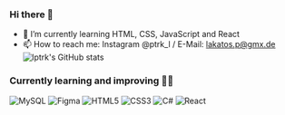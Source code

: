 ### Hi there 👋
- 🌱 I’m currently learning HTML, CSS, JavaScript and React
- 📫 How to reach me: Instagram @ptrk_l / E-Mail: lakatos.p@gmx.de
          ![lptrk's GitHub stats](https://github-readme-stats.vercel.app/api?username=lptrk&theme=dark&show_icons=true)
          
### Currently learning and improving 👨‍🔬
          
![MySQL](https://img.shields.io/badge/mysql-%2300f.svg?style=for-the-badge&logo=mysql&logoColor=white)   ![Figma](https://img.shields.io/badge/figma-%23F24E1E.svg?style=for-the-badge&logo=figma&logoColor=white)   ![HTML5](https://img.shields.io/badge/html5-%23E34F26.svg?style=for-the-badge&logo=html5&logoColor=white)   ![CSS3](https://img.shields.io/badge/css3-%231572B6.svg?style=for-the-badge&logo=css3&logoColor=white)   ![C#](https://img.shields.io/badge/c%23-%23239120.svg?style=for-the-badge&logo=c-sharp&logoColor=white)   ![React](https://img.shields.io/badge/react-%2320232a.svg?style=for-the-badge&logo=react&logoColor=%2361DAFB)
<!--
**lptrk/lptrk** is a ✨ _special_ ✨ repository because its `README.md` (this file) appears on your GitHub profile.

-->
